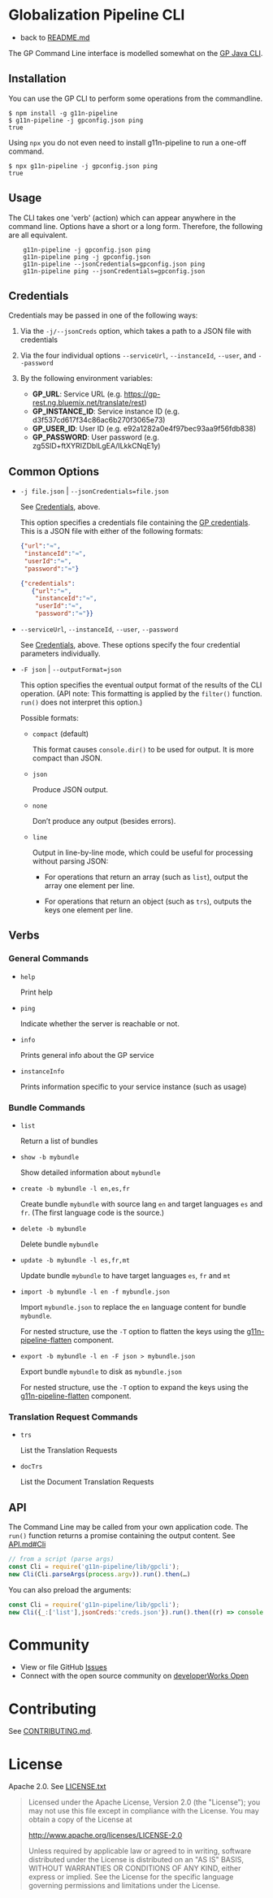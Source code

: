 Globalization Pipeline CLI
==========================

- back to [README.md](README.md)

The GP Command Line interface is modelled somewhat on the [GP Java CLI](https://github.com/IBM-Cloud/gp-java-tools/blob/master/gp-cli/README.md).

Installation
--

You can use the GP CLI to perform some operations from the commandline.

    $ npm install -g g11n-pipeline
    $ g11n-pipeline -j gpconfig.json ping
    true

Using `npx` you do not even need to install g11n-pipeline to run a one-off command.

    $ npx g11n-pipeline -j gpconfig.json ping
    true

Usage
--

The CLI takes one 'verb' (action) which can appear anywhere in the command line.
Options have a short or a long form. Therefore, the following are all equivalent.

```shell
    g11n-pipeline -j gpconfig.json ping
    g11n-pipeline ping -j gpconfig.json
    g11n-pipeline --jsonCredentials=gpconfig.json ping
    g11n-pipeline ping --jsonCredentials=gpconfig.json
```

Credentials
--

Credentials may be passed in one of the following ways:

1. Via the `-j/--jsonCreds` option, which takes a path to a JSON file with credentials
2. Via the four individual options `--serviceUrl`, `--instanceId`, `--user`, and `--password`
3. By the following environment variables:

    * __GP_URL__: Service URL (e.g. https://gp-rest.ng.bluemix.net/translate/rest)
    * __GP_INSTANCE_ID__: Service instance ID (e.g. d3f537cd617f34c86ac6b270f3065e73)
    * __GP_USER_ID__: User ID (e.g. e92a1282a0e4f97bec93aa9f56fdb838)
    * __GP_PASSWORD__: User password (e.g. zg5SlD+ftXYRIZDblLgEA/ILkkCNqE1y)


Common Options
--

- `-j file.json` | `--jsonCredentials=file.json`

    See [Credentials](#Credentials), above.

    This option specifies a credentials file containing the [GP credentials](https://github.com/IBM-Cloud/gp-common/blob/master/README.md#4-credentials). This is a JSON file with either of the following formats:
    
    ```json
    {"url":"≈",
     "instanceId":"≈",
     "userId":"≈",
     "password":"≈"}
    ```
    
    ```json
    {"credentials":
       {"url":"≈",
        "instanceId":"≈",
        "userId":"≈",
        "password":"≈"}}
    ```

- `--serviceUrl`, `--instanceId`, `--user`, `--password`

    See [Credentials](#Credentials), above.
    These options specify the four credential parameters individually.

- `-F json` | `--outputFormat=json`

    This option specifies the eventual output format of the results of the CLI operation.
    (API note: This formatting is applied by the `filter()` function. `run()` does not interpret this option.)

    Possible formats:

    - `compact` (default)

        This format causes `console.dir()` to be used for output. It is more compact than JSON.

    - `json`

        Produce JSON output.

    - `none`

        Don’t produce any output (besides errors).

    - `line`

        Output in line-by-line mode, which could be useful for processing without parsing JSON:

        - For operations that return an array (such as `list`), output the array one element per line.

        - For operations that return an object (such as `trs`), outputs the keys one element per line.

Verbs
--

### General Commands

- `help`

    Print help 

- `ping`

    Indicate whether the server is reachable or not.

- `info`

    Prints general info about the GP service

- `instanceInfo`

    Prints information specific to your service instance (such as usage)


### Bundle Commands

- `list`

    Return a list of bundles

- `show -b mybundle`

    Show detailed information about `mybundle`

- `create -b mybundle -l en,es,fr`

    Create bundle `mybundle` with source lang `en` and target languages `es` and `fr`. (The first language code is the source.)

- `delete -b mybundle`

    Delete bundle `mybundle`

- `update -b mybundle -l es,fr,mt`

    Update bundle `mybundle` to have target languages `es`, `fr` and `mt`

- `import -b mybundle -l en -f mybundle.json`

    Import `mybundle.json` to replace the `en` language content for bundle `mybundle`.
    
    For nested structure, use the `-T` option to flatten the keys using the [g11n-pipeline-flatten](https://github.com/IBM-Cloud/gp-js-flatten#usage) component.

- `export -b mybundle -l en -F json > mybundle.json`

    Export bundle `mybundle` to disk as `mybundle.json`
    
    For nested structure, use the `-T` option to expand the keys using the [g11n-pipeline-flatten](https://github.com/IBM-Cloud/gp-js-flatten#usage) component.

### Translation Request Commands

- `trs`

    List the Translation Requests

- `docTrs`

    List the Document Translation Requests

### 

API
--

The Command Line may be called from your own application code. The `run()` function
returns a promise containing the output content. See [API.md#Cli](API.md#Cli)

```js
// from a script (parse args)
const Cli = require('g11n-pipeline/lib/gpcli');
new Cli(Cli.parseArgs(process.argv)).run().then(…)
```

You can also preload the arguments:

```js
const Cli = require('g11n-pipeline/lib/gpcli');
new Cli({_:['list'],jsonCreds:'creds.json'}).run().then((r) => console.dir(r));
```


Community
==
* View or file GitHub [Issues](https://github.com/IBM-Cloud/gp-js-client/issues)
* Connect with the open source community on [developerWorks Open](https://developer.ibm.com/open/ibm-bluemix-globalization-pipeline/node-js-sdk/)

Contributing
===
See [CONTRIBUTING.md](CONTRIBUTING.md).

License
===
Apache 2.0. See [LICENSE.txt](LICENSE.txt)

> Licensed under the Apache License, Version 2.0 (the "License");
> you may not use this file except in compliance with the License.
> You may obtain a copy of the License at
> 
> http://www.apache.org/licenses/LICENSE-2.0
> 
> Unless required by applicable law or agreed to in writing, software
> distributed under the License is distributed on an "AS IS" BASIS,
> WITHOUT WARRANTIES OR CONDITIONS OF ANY KIND, either express or implied.
> See the License for the specific language governing permissions and
> limitations under the License.
